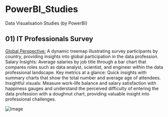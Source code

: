 # PowerBI_Studies
Data Visualisation Studies (by PowerBI)

 ## 01) IT Professionals Survey

 <u> Global Perspective:</u> A dynamic treemap illustrating survey participants by country, providing insights into global participation in the data profession.
 Salary Insights: Average salaries by job title through a bar chart that compares roles such as data analyst, scientist, and engineer within the data professional landscape.
 Key metrics at a glance: Quick insights with summary charts that show the total number and average age of attendees.
 Insightful visuals: Measure work-life balance and salary satisfaction with happiness gauges and understand the perceived difficulty of entering the data profession with a doughnut chart, providing valuable insight 
 into professional challenges.

  ![image](https://github.com/BedirK/PowerBI_Studies/assets/103532330/576661cf-15a1-40fa-945b-82c043ae5060)


  
